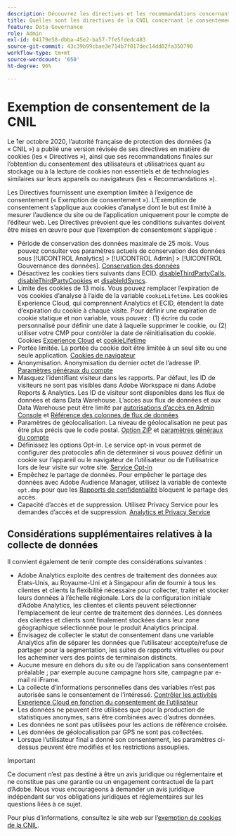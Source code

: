 ```yaml
---
description: Découvrez les directives et les recommandations concernant le consentement des utilisateurs quant au stockage ou à la lecture de cookies non essentiels sur des appareils ou des navigateurs.
title: Quelles sont les directives de la CNIL concernant le consentement des utilisateurs et les cookies ?
feature: Data Governance
role: Admin
exl-id: 04179e58-dbba-45e2-ba57-7fe5fdedc483
source-git-commit: 43c39b99cbae3e714b7f017dec14dd02fa350790
workflow-type: tm+mt
source-wordcount: '650'
ht-degree: 96%

---
```


# Exemption de consentement de la CNIL

Le 1er octobre 2020, l’autorité française de protection des données (la « CNIL ») a publié une version révisée de ses directives en matière de cookies (les « Directives »), ainsi que ses recommandations finales sur l’obtention du consentement des utilisateurs et utilisatrices quant au stockage ou à la lecture de cookies non essentiels et de technologies similaires sur leurs appareils ou navigateurs (les « Recommandations »).

Les Directives fournissent une exemption limitée à l’exigence de consentement (« Exemption de consentement »). L’Exemption de consentement s’applique aux cookies d’analyse dont le but est limité à mesurer l’audience du site ou de l’application uniquement pour le compte de l’éditeur web. Les Directives prévoient que les conditions suivantes doivent être mises en œuvre pour que l’exemption de consentement s’applique :

* Période de conservation des données maximale de 25 mois. Vous pouvez consulter vos paramètres actuels de conservation des données sous [!UICONTROL Analytics] > [!UICONTROL Admin] > [!UICONTROL Gouvernance des données].  [Conservation des données](https://experienceleague.adobe.com/docs/analytics/technotes/data-retention.html?lang=fr)
* Désactivez les cookies tiers suivants dans ECID. [disableThirdPartyCalls](https://experienceleague.adobe.com/docs/id-service/using/id-service-api/configurations/disablethirdpartycalls.html?lang=fr#id-service-api), [disableThirdPartyCookies](https://experienceleague.adobe.com/docs/id-service/using/id-service-api/configurations/disable-cookies.html?lang=fr#id-service-api) et [disableIdSyncs](https://experienceleague.adobe.com/docs/id-service/using/id-service-api/configurations/disableidsync.html?lang=fr#id-service-api).
* Limite des cookies de 13 mois. Vous pouvez remplacer l’expiration de vos cookies d’analyse à l’aide de la variable `cookieLifetime`. Les cookies Experience Cloud, qui comprennent Analytics et ECID, étendent la date d’expiration du cookie à chaque visite. Pour définir une expiration de cookie statique et non variable, vous pouvez : (1) écrire du code personnalisé pour définir une date à laquelle supprimer le cookie, ou (2) utiliser votre CMP pour contrôler la date de réinitialisation du cookie. Cookies [Experience Cloud](https://experienceleague.adobe.com/docs/core-services/interface/ec-cookies/cookies-privacy.html?lang=fr#ec-cookies) et [cookieLifetime](https://experienceleague.adobe.com/docs/analytics/implementation/vars/config-vars/cookielifetime.html?lang=fr)
* Portée limitée. La portée du cookie doit être limitée à un seul site ou une seule application. [Cookies de navigateur](https://experienceleague.adobe.com/docs/analytics/technotes/cookies/cookies.html?lang=fr#third-party-cookie-limitations)
* Anonymisation. Anonymisation du dernier octet de l’adresse IP. [Paramètres généraux du compte](/help/admin/admin/c-manage-report-suites/c-edit-report-suites/general/general-acct-settings-admin.md)
* Masquez l’identifiant visiteur dans les rapports. Par défaut, les ID de visiteurs ne sont pas visibles dans Adobe Workspace ni dans Adobe Reports &amp; Analytics.  Les ID de visiteur sont disponibles dans les flux de données et dans Data Warehouse.  L’accès aux flux de données et aux Data Warehouse peut être limité par [autorisations d’accès en Admin Console](https://experienceleague.adobe.com/docs/core-services/interface/administration/admin-getting-started.html?lang=fr) et [Référence des colonnes de flux de données](https://experienceleague.adobe.com/docs/analytics/export/analytics-data-feed/data-feed-contents/datafeeds-reference.html?lang=fr#columns%2C-descriptions%2C-and-data-types)
* Paramètres de géolocalisation. La niveau de géolocalisation ne peut pas être plus précis que le code postal. [Option ZIP](https://experienceleague.adobe.com/docs/analytics/implementation/vars/page-vars/zip.html?lang=fr) et [paramètres généraux du compte](https://experienceleague.adobe.com/docs/analytics/admin/admin-tools/general-acct-settings-admin.html?lang=fr)
* Définissez les options Opt-in.  Le service opt-in vous permet de configurer des protocoles afin de déterminer si vous pouvez définir un cookie sur l’appareil ou le navigateur de l’utilisateur ou de l’utilisatrice lors de leur visite sur votre site. [Service Opt-in](https://experienceleague.adobe.com/docs/id-service/using/implementation/opt-in-service/optin-overview.html?lang=fr)
* Empêchez le partage de données.  Pour empêcher le partage des données avec Adobe Audience Manager, utilisez la variable de contexte `opt.dmp` pour que les [Rapports de confidentialité](/help/admin/admin/c-manage-report-suites/c-edit-report-suites/privacy-reporting.md) bloquent le partage des accès.
* Capacité d’accès et de suppression. Utilisez Privacy Service pour les demandes d’accès et de suppression. [Analytics et Privacy Service](https://experienceleague.adobe.com/docs/analytics/admin/data-governance/an-gdpr-overview.html?lang=fr)

## Considérations supplémentaires relatives à la collecte de données

Il convient également de tenir compte des considérations suivantes :

* Adobe Analytics exploite des centres de traitement des données aux États-Unis, au Royaume-Uni et à Singapour afin de fournir à tous les clientes et clients la flexibilité nécessaire pour collecter, traiter et stocker leurs données à l’échelle régionale. Lors de la configuration initiale d’Adobe Analytics, les clientes et clients peuvent sélectionner l’emplacement de leur centre de traitement des données. Les données des clientes et clients sont finalement stockées dans leur zone géographique sélectionnée pour le produit Analytics principal.
* Envisagez de collecter le statut de consentement dans une variable Analytics afin de séparer les données que lʼutilisateur accepte/refuse de partager pour la segmentation, les suites de rapports virtuelles ou pour les acheminer vers des points de terminaison distincts.
* Aucune mesure en dehors du site ou de l’application sans consentement préalable ; par exemple aucune campagne hors site, campagne par e-mail ni iFrame.
* La collecte d’informations personnelles dans des variables n’est pas autorisée sans le consentement de l’intéressé. [Contrôler les activités Experience Cloud en fonction du consentement de l’utilisateur](https://experienceleague.adobe.com/docs/id-service/using/implementation/opt-in-service/use-opt-in-to-control-experience-cloud-activities-based-on-user-consent.html?lang=fr#implementing-opt-in-on-the-page)
* Les données ne peuvent être utilisées que pour la production de statistiques anonymes, sans être combinées avec d’autres données.
* Les données ne sont pas utilisées pour les actions de référence croisée.
* Les données de géolocalisation par GPS ne sont pas collectées.
* Lorsque lʼutilisateur final a donné son consentement, les paramètres ci-dessus peuvent être modifiés et les restrictions assouplies.

>[!IMPORTANT]
>
>Ce document n’est pas destiné à être un avis juridique ou réglementaire et ne constitue pas une garantie ou un engagement contractuel de la part d’Adobe. Nous vous encourageons à demander un avis juridique indépendant sur vos obligations juridiques et réglementaires sur les questions liées à ce sujet.


Pour plus d’informations, consultez le site web sur l’[exemption de cookies de la CNIL](https://www.cnil.fr/en/sheet-ndeg16-use-analytics-your-websites-and-applications).

